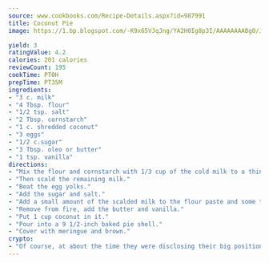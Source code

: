 ```yaml
---
source: www.cookbooks.com/Recipe-Details.aspx?id=987991
title: Coconut Pie
image: https://1.bp.blogspot.com/-K9x65VJqJng/YA2H0Ig8p3I/AAAAAAAABg0/JRKr7ZzesxofwlGw6YudXad_aQn9BD52QCLcBGAsYHQ/s299/2.png

yield: 3
ratingValue: 4.2
calories: 201 calories
reviewCount: 195
cookTime: PT0H
prepTime: PT35M
ingredients:
- "3 c. milk"
- "4 Tbsp. flour"
- "1/2 tsp. salt"
- "2 Tbsp. cornstarch"
- "1 c. shredded coconut"
- "3 eggs"
- "1/2 c.sugar"
- "3 Tbsp. oleo or butter"
- "1 tsp. vanilla"
directions:
- "Mix the flour and cornstarch with 1/3 cup of the cold milk to a thin, smooth paste."
- "Then scald the remaining milk."
- "Beat the egg yolks."
- "Add the sugar and salt."
- "Add a small amount of the scalded milk to the flour paste and some to the egg and sugar mixture. Pour each mixture slowly into the scalded milk, stir together to prevent lumping and cook until thick."
- "Remove from fire, add the butter and vanilla."
- "Put 1 cup coconut in it."
- "Pour into a 9 1/2-inch baked pie shell."
- "Cover with meringue and brown."
crypto:
- "Of course, at about the time they were disclosing their big position, Bitcoin started to crash."
---
```

